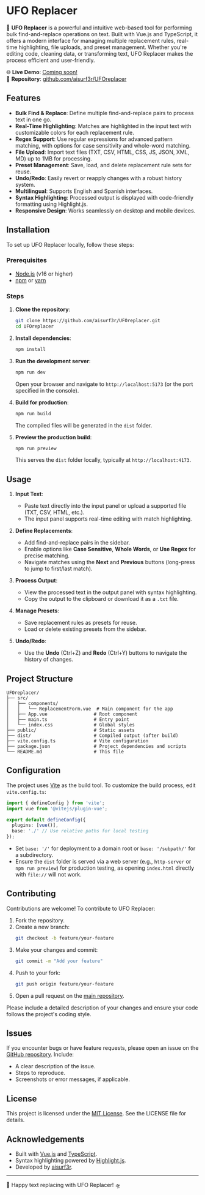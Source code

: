 # UFO Replacer

🔎 **UFO Replacer** is a powerful and intuitive web-based tool for performing bulk find-and-replace operations on text. Built with Vue.js and TypeScript, it offers a modern interface for managing multiple replacement rules, real-time highlighting, file uploads, and preset management. Whether you're editing code, cleaning data, or transforming text, UFO Replacer makes the process efficient and user-friendly.

🌐 **Live Demo**: [Coming soon!](#)  
📂 **Repository**: [github.com/aisurf3r/UFOreplacer](https://github.com/aisurf3r/UFOreplacer)

## Features

- **Bulk Find & Replace**: Define multiple find-and-replace pairs to process text in one go.
- **Real-Time Highlighting**: Matches are highlighted in the input text with customizable colors for each replacement rule.
- **Regex Support**: Use regular expressions for advanced pattern matching, with options for case sensitivity and whole-word matching.
- **File Upload**: Import text files (TXT, CSV, HTML, CSS, JS, JSON, XML, MD) up to 1MB for processing.
- **Preset Management**: Save, load, and delete replacement rule sets for reuse.
- **Undo/Redo**: Easily revert or reapply changes with a robust history system.
- **Multilingual**: Supports English and Spanish interfaces.
- **Syntax Highlighting**: Processed output is displayed with code-friendly formatting using Highlight.js.
- **Responsive Design**: Works seamlessly on desktop and mobile devices.

## Installation

To set up UFO Replacer locally, follow these steps:

### Prerequisites
- [Node.js](https://nodejs.org/) (v16 or higher)
- [npm](https://www.npmjs.com/) or [yarn](https://yarnpkg.com/)

### Steps
1. **Clone the repository**:
   ```bash
   git clone https://github.com/aisurf3r/UFOreplacer.git
   cd UFOreplacer
   ```

2. **Install dependencies**:
   ```bash
   npm install
   ```

3. **Run the development server**:
   ```bash
   npm run dev
   ```
   Open your browser and navigate to `http://localhost:5173` (or the port specified in the console).

4. **Build for production**:
   ```bash
   npm run build
   ```
   The compiled files will be generated in the `dist` folder.

5. **Preview the production build**:
   ```bash
   npm run preview
   ```
   This serves the `dist` folder locally, typically at `http://localhost:4173`.

## Usage

1. **Input Text**:
   - Paste text directly into the input panel or upload a supported file (TXT, CSV, HTML, etc.).
   - The input panel supports real-time editing with match highlighting.

2. **Define Replacements**:
   - Add find-and-replace pairs in the sidebar.
   - Enable options like **Case Sensitive**, **Whole Words**, or **Use Regex** for precise matching.
   - Navigate matches using the **Next** and **Previous** buttons (long-press to jump to first/last match).

3. **Process Output**:
   - View the processed text in the output panel with syntax highlighting.
   - Copy the output to the clipboard or download it as a `.txt` file.

4. **Manage Presets**:
   - Save replacement rules as presets for reuse.
   - Load or delete existing presets from the sidebar.

5. **Undo/Redo**:
   - Use the **Undo** (Ctrl+Z) and **Redo** (Ctrl+Y) buttons to navigate the history of changes.

## Project Structure

```
UFOreplacer/
├── src/
│   ├── components/
│   │   └── ReplacementForm.vue  # Main component for the app
│   ├── App.vue                 # Root component
│   ├── main.ts                 # Entry point
│   └── index.css               # Global styles
├── public/                     # Static assets
├── dist/                       # Compiled output (after build)
├── vite.config.ts              # Vite configuration
├── package.json                # Project dependencies and scripts
└── README.md                   # This file
```

## Configuration

The project uses [Vite](https://vitejs.dev/) as the build tool. To customize the build process, edit `vite.config.ts`:

```typescript
import { defineConfig } from 'vite';
import vue from '@vitejs/plugin-vue';

export default defineConfig({
  plugins: [vue()],
  base: './' // Use relative paths for local testing
});
```

- Set `base: '/'` for deployment to a domain root or `base: '/subpath/'` for a subdirectory.
- Ensure the `dist` folder is served via a web server (e.g., `http-server` or `npm run preview`) for production testing, as opening `index.html` directly with `file://` will not work.

## Contributing

Contributions are welcome! To contribute to UFO Replacer:

1. Fork the repository.
2. Create a new branch:
   ```bash
   git checkout -b feature/your-feature
   ```
3. Make your changes and commit:
   ```bash
   git commit -m "Add your feature"
   ```
4. Push to your fork:
   ```bash
   git push origin feature/your-feature
   ```
5. Open a pull request on the [main repository](https://github.com/aisurf3r/UFOreplacer).

Please include a detailed description of your changes and ensure your code follows the project's coding style.

## Issues

If you encounter bugs or have feature requests, please open an issue on the [GitHub repository](https://github.com/aisurf3r/UFOreplacer/issues). Include:
- A clear description of the issue.
- Steps to reproduce.
- Screenshots or error messages, if applicable.

## License

This project is licensed under the [MIT License](LICENSE). See the LICENSE file for details.

## Acknowledgements

- Built with [Vue.js](https://vuejs.org/) and [TypeScript](https://www.typescriptlang.org/).
- Syntax highlighting powered by [Highlight.js](https://highlightjs.org/).
- Developed by [aisurf3r](https://github.com/aisurf3r).

---

🚀 Happy text replacing with UFO Replacer! 🛸
